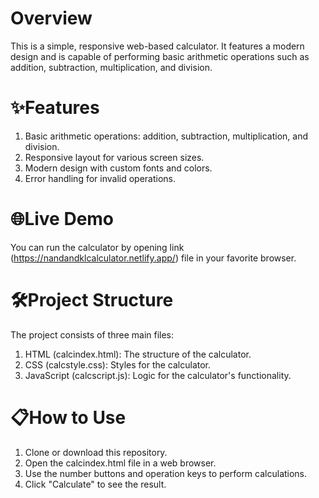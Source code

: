 # Overview
This is a simple, responsive web-based calculator. It features a modern design and is capable of performing basic arithmetic operations such as addition, subtraction, multiplication, and division.

# ✨Features
1. Basic arithmetic operations: addition, subtraction, multiplication, and division.
2. Responsive layout for various screen sizes.
3. Modern design with custom fonts and colors.
4. Error handling for invalid operations.
# 🌐Live Demo
You can run the calculator by opening link (https://nandandklcalculator.netlify.app/) file in your favorite browser.

# 🛠️Project Structure
The project consists of three main files:

1. HTML (calcindex.html): The structure of the calculator.
2. CSS (calcstyle.css): Styles for the calculator.
3. JavaScript (calcscript.js): Logic for the calculator's functionality.
# 📋How to Use
1. Clone or download this repository.
2. Open the calcindex.html file in a web browser.
3. Use the number buttons and operation keys to perform calculations.
4. Click "Calculate" to see the result.
